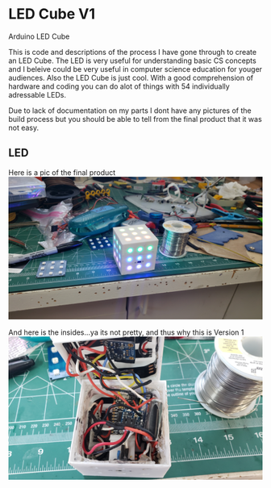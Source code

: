 # LED Cube V1
Arduino LED Cube

This is code and descriptions of the process I have gone through to create an LED Cube. The LED is very useful for
understanding basic CS concepts and I beleive could be very useful in computer science education for youger audiences.
Also the LED Cube is just cool. With a good comprehension of hardware and coding you can do alot of things with 54
individually adressable LEDs.

Due to lack of documentation on my parts I dont have any pictures of the build process but you should be able to tell from the final product that it was not easy.

## LED
Here is a pic of the final product
![alt test](LEDCube_V1_Photos/Final_Cube.jpg)

And here is the insides...ya its not pretty, and thus why this is Version 1
![alt test](LEDCube_V1_Photos/Final_TopView.jpg)


